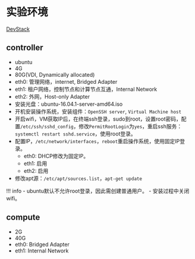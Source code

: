 # 实验环境

[DevStack](https://docs.openstack.org/devstack/latest/)

## controller

- ubuntu
- 4G
- 80G(VDI, Dynamically allocated)
- eth0: 管理网络，internet, Bridged Adapter
- eth1: 租户网络，控制节点和计算节点互通，Internal Network
- eth2: 外网，Host-only Adapter
- 安装光盘：ubuntu-16.04.1-server-amd64.iso
- 开机安装操作系统，安装组件：`OpenSSH server`, `Virtual Machine host`
- 开启wifi，VM获取IP后，在终端ssh登录，sudo到root，设置root密码，配置`/etc/ssh/sshd_config`，修改`PermitRootLogin`为`yes`，重启ssh服务：`systemctl restart sshd.service`，使用root登录。
- 配置IP，`/etc/network/interfaces`，`reboot`重启操作系统，使用固定IP登录。
    - eth0: DHCP修改为固定IP。
    - eth1: 启用
    - eth2: 启用
- 修改apt源：`/etc/apt/sources.list`，`apt-get update`

!!! info
    - ubuntu默认不允许root登录，因此需创建普通用户。
    - 安装过程中关闭wifi。

## compute

- 2G
- 40G
- eth0: Bridged Adapter
- eth1: Internal Network
